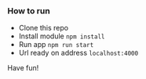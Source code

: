 ### How to run
- Clone this repo
- Install module `npm install`
- Run app `npm run start`
- Url ready on address `localhost:4000`

Have fun!